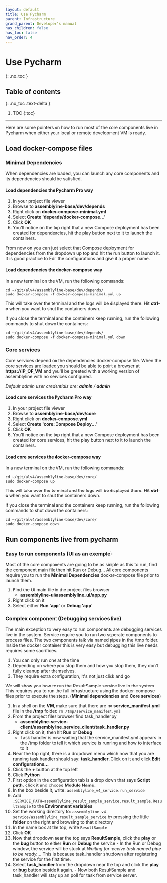 ```yaml
---
layout: default
title: Use Pycharm
parent: Infrastructure
grand_parent: Developer's manual
has_children: false
has_toc: false
nav_order: 4
---
```


# Use Pycharm
{: .no_toc }

## Table of contents
{: .no_toc .text-delta }

1. TOC
{:toc}

---

Here are some pointers on how to run most of the core components live in Pycharm when either your local or remote development VM is ready.

## Load docker-compose files

### Minimal Dependencies

When dependencies are loaded, you can launch any core components and its dependencies should be satisfied. 

#### Load dependencies the Pycharm Pro way

1. In your project file viewer
2. Browse to **assemblyline-base/dev/depends**
3. Right click on **docker-compose-minimal.yml**
4. Select **Create 'depends/docker-compose...'**
5. Click **OK**
6. You'll notice on the top right that a new Compose deployment has been created for dependencies, hit the play button next to it to launch the containers. 

From now on you can just select that Compose deployment for dependencies from the dropdown up top and hit the run button to launch it. It is good practice to Edit the configurations and give it a proper name.

#### Load dependencies the docker-compose way

In a new terminal on the VM, run the following commands:

    cd ~/git/alv4/assemblyline-base/dev/depends/
    sudo docker-compose -f docker-compose-minimal.yml up
    
This will take over the terminal and the logs will be displayed there. Hit **ctrl-c** when you want to shut the containers down.

If you close the terminal and the containers keep running, run the following commands to shut down the containers:

    cd ~/git/alv4/assemblyline-base/dev/depends/
    sudo docker-compose -f docker-compose-minimal.yml down

### Core services 

Core services depend on the dependencies docker-compose file. When the core services are loaded you should be able to point a browser at **https://IP_OF_VM** and you'll be greeted with a working version of assemblyline with no services configured. 

*Default admin user credentials are: **admin** / **admin***

#### Load core services the Pycharm Pro way

1. In your project file viewer
2. Browse to **assemblyline-base/dev/core**
3. Right click on **docker-compose.yml**
4. Select **Create 'core: Compose Deploy...'**
5. Click **OK**
6. You'll notice on the top right that a new Compose deployment has been created for core services, hit the play button next to it to launch the containers.

#### Load core services the docker-compose way

In a new terminal on the VM, run the following commands:

    cd ~/git/alv4/assemblyline-base/dev/core/
    sudo docker-compose up
    
This will take over the terminal and the logs will be displayed there. Hit **ctrl-c** when you want to shut the containers down.

If you close the terminal and the containers keep running, run the following commands to shut down the containers:

    cd ~/git/alv4/assemblyline-base/dev/core/
    sudo docker-compose down

## Run components live from pycharm

### Easy to run components (UI as an exemple)

Most of the core components are going to be as simple as this to run, find the component main file then hit Run or Debug... All core components require you to run the **Minimal Dependencies** docker-compose file prior to launch them.

 1. Find the UI main file in the project files browser
    - **assemblyline-ui/assemblyline_ui/app.py**
 2. Right click on it
 3. Select either **Run 'app'** or **Debug 'app'**

### Complex component (Debugging services live)

The main exception to very easy to run components are debugging services live in the system. Service require you to run two seperate components to process files. The two components talk via named pipes in the /tmp folder. Inside the docker container this is very easy but debugging this live needs requires some sacrifices.

 1. You can only run one at the time
 2. Depending on where you stop them and how you stop them, they don't fully cleanup after themselves.
 3. They require extra configuration, it's not just click and go

We will show you how to run the ResultSample service live in the system. This requires you to run the full infrastructure using the docker-compose files prior to execute the steps. (**Minimal dependencies** and **Core services**)

 1. In a shell on the **VM**,  make sure that there are no **service_manifest.yml** file in the **/tmp** folder: `rm /tmp/service_manifest.yml`
 2. From the project files browser find task_handler.py
    - **assemblyline-service-client/assemblyline_service_client/task_handler.py**
 3. Right click on it, then hit **Run** or **Debug**
    - Task handler is now waiting that the service_manifest.yml appears in the /tmp folder to tell it which service is running and how to interface to it
 4. Near the top right, there is a dropdown menu which now that you are running task handler should say: **task_handler**. Click on it and click **Edit configurations...**
 5. Click the **+** button at the top left
 6. Click **Python**
 7. First option in the configuration tab is a drop down that says **Script path:** click it and choose **Module Name:**
 8. In the box beside it, write: `assemblyline_v4_service.run_service`
 9. Add `;SERVICE_PATH=assemblyline_result_sample_service.result_sample.ResultSample` to the **Environment variables**
 10. Set the working directory to: `assemblyline-v4-service/assemblyline_result_sample_service` by pressing the little **folder** on the right and browsing to that directory
 11. In the name box at the top, write `ResultSample`
 12. Click **OK**
 13. Now that dropdown near the top says **ResultSample**, click the **play** or the **bug** button to either **Run** or **Debug** the service 
    - In the Run or Debug window, the service will be stuck at *Waiting for receive task named pipe to be ready...*. This is because task_handler shutdown after registering the service for the first time.
 14. Select **task_handler** from the dropdown near the top and click the **play** or **bug** button beside it again.
    - Now both ResultSample and task_handler will stay up an poll for task from service server.

